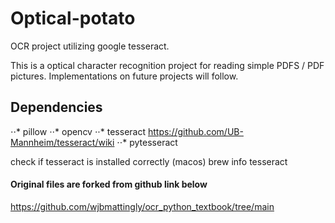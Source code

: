 # Optical-potato
OCR project utilizing google tesseract.

This is a optical character recognition project for reading simple PDFS / PDF pictures.
Implementations on future projects will follow.

## Dependencies

⋅⋅* pillow
⋅⋅* opencv
⋅⋅* tesseract https://github.com/UB-Mannheim/tesseract/wiki
⋅⋅* pytesseract

check if tesseract is installed correctly (macos)
brew info tesseract


#### Original files are forked from github link below

https://github.com/wjbmattingly/ocr_python_textbook/tree/main